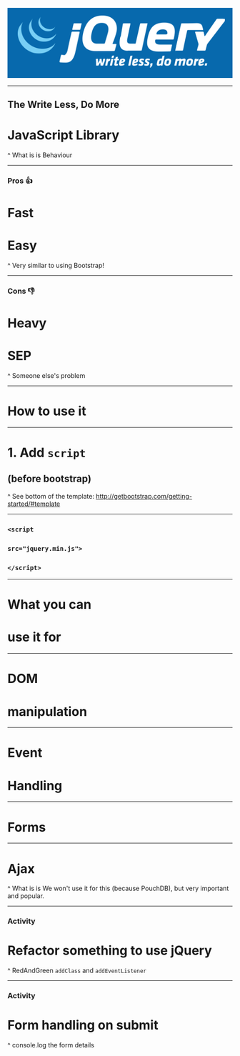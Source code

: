 
![300%](jquery-logo.png)

---

## The Write Less, Do More
# JavaScript Library

^ What is is
Behaviour

---

### Pros :thumbsup:

# Fast
# Easy

^ Very similar to using Bootstrap!

---

### Cons :thumbsdown:

# Heavy
# SEP

^ Someone else's problem

---

# How to use it

---

# 1. Add `script`
## (before bootstrap)

^ See bottom of the template: http://getbootstrap.com/getting-started/#template

---

### `<script`
### `src="jquery.min.js">`
### `</script>`

---

# What you can
# use it for

---

# DOM
# manipulation

---

# Event
# Handling

---

# Forms

---

# Ajax

^ What is is
We won't use it for this (because PouchDB), but very important and popular.

---

### Activity

# Refactor something to use jQuery

^ RedAndGreen `addClass` and `addEventListener`

---

### Activity

# Form handling on submit

^ console.log the form details

